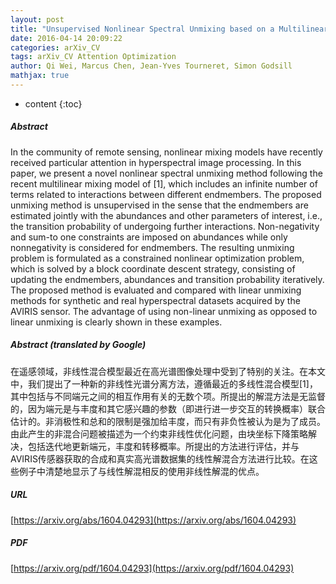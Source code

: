 ```yaml
---
layout: post
title: "Unsupervised Nonlinear Spectral Unmixing based on a Multilinear Mixing Model"
date: 2016-04-14 20:09:22
categories: arXiv_CV
tags: arXiv_CV Attention Optimization
author: Qi Wei, Marcus Chen, Jean-Yves Tourneret, Simon Godsill
mathjax: true
---
```


* content
{:toc}

##### Abstract
In the community of remote sensing, nonlinear mixing models have recently received particular attention in hyperspectral image processing. In this paper, we present a novel nonlinear spectral unmixing method following the recent multilinear mixing model of [1], which includes an infinite number of terms related to interactions between different endmembers. The proposed unmixing method is unsupervised in the sense that the endmembers are estimated jointly with the abundances and other parameters of interest, i.e., the transition probability of undergoing further interactions. Non-negativity and sum-to one constraints are imposed on abundances while only nonnegativity is considered for endmembers. The resulting unmixing problem is formulated as a constrained nonlinear optimization problem, which is solved by a block coordinate descent strategy, consisting of updating the endmembers, abundances and transition probability iteratively. The proposed method is evaluated and compared with linear unmixing methods for synthetic and real hyperspectral datasets acquired by the AVIRIS sensor. The advantage of using non-linear unmixing as opposed to linear unmixing is clearly shown in these examples.

##### Abstract (translated by Google)
在遥感领域，非线性混合模型最近在高光谱图像处理中受到了特别的关注。在本文中，我们提出了一种新的非线性光谱分离方法，遵循最近的多线性混合模型[1]，其中包括与不同端元之间的相互作用有关的无数个项。所提出的解混方法是无监督的，因为端元是与丰度和其它感兴趣的参数（即进行进一步交互的转换概率）联合估计的。非消极性和总和的限制是强加给丰度，而只有非负性被认为是为了成员。由此产生的非混合问题被描述为一个约束非线性优化问题，由块坐标下降策略解决，包括迭代地更新端元，丰度和转移概率。所提出的方法进行评估，并与AVIRIS传感器获取的合成和真实高光谱数据集的线性解混合方法进行比较。在这些例子中清楚地显示了与线性解混相反的使用非线性解混的优点。

##### URL
[https://arxiv.org/abs/1604.04293](https://arxiv.org/abs/1604.04293)

##### PDF
[https://arxiv.org/pdf/1604.04293](https://arxiv.org/pdf/1604.04293)

